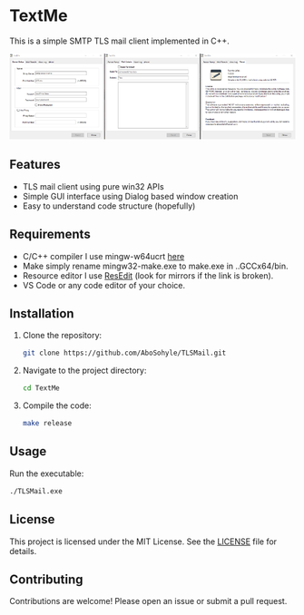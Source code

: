 # TextMe

This is a simple SMTP TLS mail client implemented in C++.

![Alt text](screenshot.png)

## Features

- TLS mail client using pure win32 APIs
- Simple GUI interface using Dialog based window creation
- Easy to understand code structure (hopefully)

## Requirements

- C/C++ compiler I use mingw-w64ucrt [here](https://winlibs.com/)
- Make simply rename mingw32-make.exe to make.exe in ..GCCx64/bin.
- Resource editor I use [ResEdit](http://www.resedit.net) (look for mirrors if the link is broken).
- VS Code or any code editor of your choice.

## Installation

1. Clone the repository:
    ```sh
    git clone https://github.com/AboSohyle/TLSMail.git
    ```
2. Navigate to the project directory:
    ```sh
    cd TextMe
    ```
3. Compile the code:
    ```sh
    make release
    ```

## Usage

Run the executable:
```sh
./TLSMail.exe
```

## License

This project is licensed under the MIT License. See the [LICENSE](LICENSE) file for details.

## Contributing

Contributions are welcome! Please open an issue or submit a pull request.
